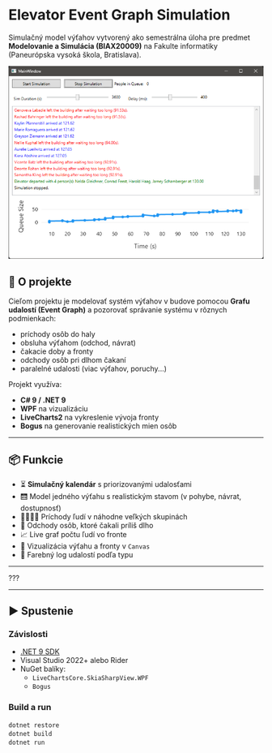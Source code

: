 # Elevator Event Graph Simulation

Simulačný model výťahov vytvorený ako semestrálna úloha pre predmet **Modelovanie a Simulácia (BIAX20009)** na Fakulte informatiky (Paneurópska vysoká škola, Bratislava).

![screenshot](./docs/screenshot.png)

## 🧠 O projekte

Cieľom projektu je modelovať systém výťahov v budove pomocou **Grafu udalostí (Event Graph)** a pozorovať správanie systému v rôznych podmienkach:

- príchody osôb do haly
- obsluha výťahom (odchod, návrat)
- čakacie doby a fronty
- odchody osôb pri dlhom čakaní
- paralelné udalosti (viac výťahov, poruchy...)

Projekt využíva:
- **C# 9 / .NET 9**
- **WPF** na vizualizáciu
- **LiveCharts2** na vykreslenie vývoja fronty
- **Bogus** na generovanie realistických mien osôb

---

## 📦 Funkcie

- ⏳ **Simulačný kalendár** s priorizovanými udalosťami
- 🛗 Model jedného výťahu s realistickým stavom (v pohybe, návrat, dostupnosť)
- 👨‍👩‍👧‍👦 Príchody ľudí v náhodne veľkých skupinách
- 🚪 Odchody osôb, ktoré čakali príliš dlho
- 📈 Live graf počtu ľudí vo fronte
- 🧱 Vizualizácia výťahu a fronty v `Canvas`
- 🧾 Farebný log udalostí podľa typu

---

???

---

## ▶️ Spustenie

### Závislosti

- [.NET 9 SDK](https://dotnet.microsoft.com/en-us/download)
- Visual Studio 2022+ alebo Rider
- NuGet balíky:
  - `LiveChartsCore.SkiaSharpView.WPF`
  - `Bogus`

### Build a run

```bash
dotnet restore
dotnet build
dotnet run
```
